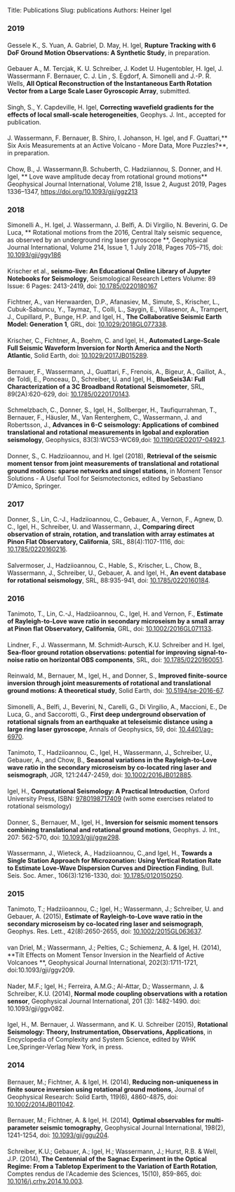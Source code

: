 Title: Publications
Slug: publications
Authors: Heiner Igel

### 2019
####
Gessele K., S. Yuan, A. Gabriel, D. May, H. Igel, **Rupture Tracking with 6 DoF Ground Motion Observations: A Synthetic Study**, in preparation. 
####
Gebauer A., M. Tercjak, K. U. Schreiber, J. Kodet U. Hugentobler,
H. Igel, J. Wassermann F. Bernauer, C. J. Lin , S. Egdorf,
A. Simonelli and J.-P. R. Wells, **All Optical Reconstruction of the Instantaneous Earth
Rotation Vector from a Large Scale Laser Gyroscopic Array**, submitted.
####
Singh, S., Y. Capdeville, H. Igel, **Correcting wavefield gradients for the effects of local small-scale heterogeneities**, Geophys. J. Int., accepted for publication. 
####
J. Wassermann, F. Bernauer, B. Shiro, I. Johanson, H. Igel, and F. Guattari,** Six Axis Measurements at an Active Volcano - More Data, More Puzzles?**, in preparation.
####
Chow, B., J. Wassermann,B. Schuberth, C. Hadziiannou, S. Donner, and H. Igel, ** Love wave amplitude decay from rotational ground motions** Geophysical Journal International, Volume 218, Issue 2, August 2019, Pages 1336–1347, https://doi.org/10.1093/gji/ggz213

### 2018
Simonelli A., H. Igel, J. Wassermann, J. Belfi, A. Di Virgilio, N. Beverini, G. De Luca, ** Rotational motions from the 2016, Central Italy seismic sequence, as observed by an underground ring laser gyroscope  **, Geophysical Journal International, Volume 214, Issue 1, 1 July 2018, Pages 705–715, doi: [10.1093/gji/ggy186](https://academic.oup.com/gji/article-abstract/214/1/705/4993544?redirectedFrom=fulltext)
####
Krischer et al., **seismo-live: An Educational Online Library of Jupyter Notebooks for Seismology**, Seismological Research Letters Volume: 89 Issue: 6 Pages: 2413-2419, doi: [10.1785/0220180167](https://pubs.geoscienceworld.org/ssa/srl/article-pdf/89/6/2413/4536680/srl-2018167.1.pdf)
####
Fichtner, A., van Herwaarden, D.P., Afanasiev, M., Simute, S., Krischer, L., Cubuk-Sabuncu, Y., Taymaz, T., Colli, L., Saygin, E., Villasenor, A., Trampert, J., Cupillard, P., Bunge, H.P. and Igel, H., **The Collaborative Seismic Earth Model: Generation 1**, GRL, doi: [10.1029/2018GL077338](https://agupubs.onlinelibrary.wiley.com/doi/10.1029/2018GL077338).
####
Krischer, C., Fichtner, A., Boehm, C. and Igel, H., **Automated Large‐Scale Full Seismic Waveform Inversion for North America and the North Atlantic**, Solid Earth, doi: [10.1029/2017JB015289](https://agupubs.onlinelibrary.wiley.com/doi/10.1029/2017JB015289).
####
Bernauer, F., Wassermann, J., Guattari, F., Frenois, A., Bigeur, A., Gaillot, A., de Toldi, E., Ponceau, D., Schreiber, U. and Igel, H., **BlueSeis3A: Full Characterization of a 3C Broadband Rotational Seismometer**, SRL, 89(2A):620-629, doi: [10.1785/0220170143](https://pubs.geoscienceworld.org/ssa/srl/article/525826/blueseis3a-full-characterization-of-a-3c-broadband).
#### 
Schmelzbach, C., Donner, S., Igel, H., Sollberger, H., Taufiqurrahman, T., Bernauer, F., Häusler, M., Van Renterghem, C., Wassermann, J. and Robertsson, J., **Advances in 6-C seismology: Applications of combined translational and rotational measurements in lgobal and exploration seismology**, Geophysics, 83(3):WC53-WC69,doi: [10.1190/GEO2017-0492.1](https://library.seg.org/doi/abs/10.1190/geo2017-0492.1).
####
Donner, S., C. Hadziioannou, and H. Igel (2018), **Retrieval of the seismic moment tensor from joint measurements of translational and rotational ground motions: 
sparse networks and singel stations**, in Moment Tensor Solutions - A Useful Tool for Seismotectonics, edited by Sebastiano D'Amico, Springer.


### 2017
Donner, S., Lin, C.-J., Hadziioannou, C., Gebauer, A., Vernon, F., Agnew, D. C., Igel, H., Schreiber, U. and Wassermann, J., **Comparing direct observation of strain, rotation, and translation with array estimates at Pinon Flat Observatory, California**, SRL, 88(4):1107-1116, doi: [10.1785/0220160216](http://srl.geoscienceworld.org/content/88/4/1107).
####
Salvermoser, J., Hadziioannou, C., Hable, S., Krischer, L., Chow, B., Wassermann, J., Schreiber, U., Gebauer, A. and Igel, H., **An event database for rotational seismology**, SRL, 88:935-941, doi: [10.1785/0220160184](http://srl.geoscienceworld.org/content/88/3/935).

### 2016
Tanimoto, T., Lin, C.-J., Hadziioannou, C., Igel, H. and Vernon, F., **Estimate of Rayleigh-to-Love wave ratio in secondary microseism by a small array at Pinon flat Observatory, California**, GRL, doi: [10.1002/2016GL071133](http://onlinelibrary.wiley.com/doi/10.1002/2016GL071133/full).
####
Lindner, F., J. Wassermann, M. Schmidt-Aursch, K.U. Schreiber and H. Igel,
**Sea-floor ground rotation observations: potential for improving signal-to-noise ratio on horizontal OBS components**, SRL, doi: [10.1785/0220160051](http://srl.geoscienceworld.org/content/early/2016/10/27/0220160051.full).
####
Reinwald, M., Bernauer, M., Igel, H., and Donner, S., **Improved finite-source inversion through joint measurements of rotational and translational ground motions: A theoretical study**, Solid Earth, doi: [10.5194/se-2016-67](http://www.solid-earth-discuss.net/se-2016-67/).
####
Simonelli, A., Belfi, J., Beverini, N., Carelli, G., Di Virgilio, A., Maccioni, E., De Luca, G., and Saccorotti, G., **First deep underground observation of rotational signals from an earthquake at teleseismic distance using a large ring laser gyroscope**, Annals of Geophysics, 59, doi: [10.4401/ag-6970](https://arxiv.org/abs/1601.05960).
####
Tanimoto, T., Hadziioannou, C., Igel, H., Wassermann, J., Schreiber, U., Gebauer, A., and Chow, B., **Seasonal variations in the Rayleigh-to-Love wave ratio in the secondary microseism by co-located ring laser and seismograph**, JGR, 121:2447-2459, doi: [10.1002/2016JB012885](http://onlinelibrary.wiley.com/doi/10.1002/2016JB012885/full).
####
Igel, H., **Computational Seismology: A Practical Introduction**, Oxford University Press, ISBN: [9780198717409](https://global.oup.com/academic/product/computational-seismology-9780198717409?cc=de&lang=en&) (with some exercises related to rotational seismology)
####
Donner, S., Bernauer, M., Igel, H., **Inversion for seismic moment tensors combining translational and rotational ground motions**, Geophys. J. Int., 207: 562-570, doi: [10.1093/gji/ggw298](http://gji.oxfordjournals.org/content/207/1/562).
####
Wassermann, J., Wieteck, A., Hadziioannou, C.,and Igel, H., **Towards a Single Station Approach for Microzonation: Using Vertical Rotation
Rate to Estimate Love-Wave Dispersion Curves and Direction Finding**, Bull. Seis. Soc. Amer.,  106(3):1216-1330, doi: [10.1785/0120150250](http://www.bssaonline.org/content/early/2016/05/13/0120150250.abstract).

### 2015
Tanimoto, T.; Hadziioannou, C.; Igel, H.; Wassermann, J.; Schreiber, U. and Gebauer, A. (2015), **Estimate of Rayleigh-to-Love wave ratio in the secondary microseism by co-located ring laser and seismograph**, Geophys. Res. Lett., 42(8):2650-2655, doi: [10.1002/2015GL063637](http://onlinelibrary.wiley.com/doi/10.1002/2015GL063637/abstract).
####
van Driel, M.; Wassermann, J.; Pelties, C.; Schiemenz, A. &  Igel, H. (2014),
**Tilt Effects on Moment Tensor Inversion in the Nearfield of Active Volcanoes **,
Geophysical Journal International,  202(3):1711-1721, doi:10.1093/gji/ggv209.
####
Nader, M.F.; Igel, H.; Ferreira, A.M.G.; Al-Attar, D.; Wassermann, J. & Schreiber, K.U. (2014),
**Normal mode coupling observations with a rotation sensor**,
Geophysical Journal International, 201 (3): 1482-1490. doi: 10.1093/gji/ggv082.
####
Igel, H., M. Bernauer, J. Wassermann, and K. U. Schreiber (2015), **Rotational Seismology: 
Theory, Instrumentation, Observations, Applications**,  in Encyclopedia of Complexity and 
System Science, edited by WHK Lee,Springer-Verlag New York, in press. 

### 2014 

####
Bernauer, M.; Fichtner, A. & Igel, H. (2014),
**Reducing non-uniqueness in finite source inversion using rotational ground motions**,
Journal of Geophysical Research: Solid Earth, 119(6), 4860-4875, doi: [10.1002/2014JB011042](http://dx.doi.org/10.1002/2014JB011042).
####
Bernauer, M.; Fichtner, A. & Igel, H. (2014), 
**Optimal observables for multi-parameter seismic tomography**,
Geophysical Journal International, 198(2), 1241-1254, doi: [10.1093/gji/ggu204](http://gji.oxfordjournals.org/content/198/2/1241).
####
Schreiber, K.U.; Gebauer, A.; Igel, H.; Wassermann, J.; Hurst, R.B. & Well, J.P. (2014),
**The Centennial of the Sagnac Experiment in the Optical Regime: From a Tabletop Experiment to the
Variation of Earth Rotation**, Comptes rendus de l'Academie des Sciences, 15(10), 859-865, doi: [10.1016/j.crhy.2014.10.003](http://www.sciencedirect.com/science/article/pii/S1631070514001406). 
 

